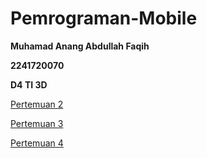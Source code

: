 # Pemrograman-Mobile

**Muhamad Anang Abdullah Faqih**

**2241720070**

**D4 TI 3D**


<a href="/pertemuan2">Pertemuan 2</a>


<a href="/pertemuan3">Pertemuan 3</a>

<a href="/pertemuan4">Pertemuan 4</a>